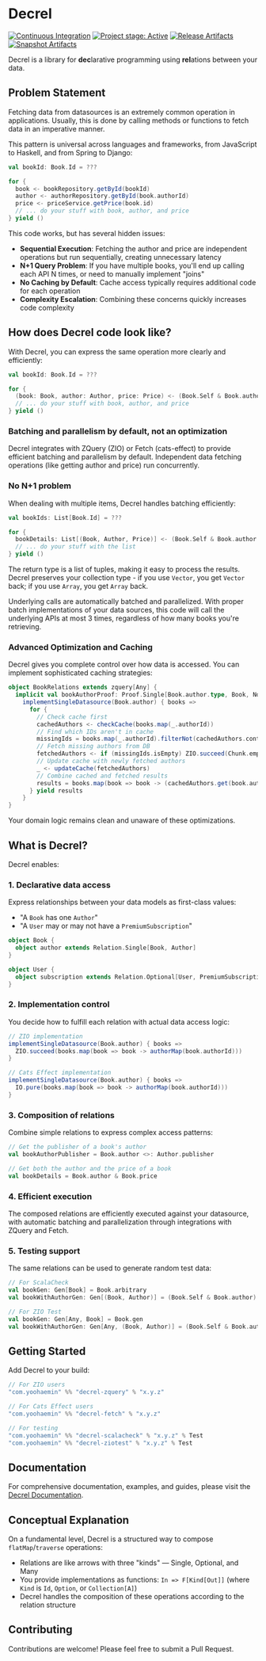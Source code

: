 # Decrel

[![Continuous Integration](https://github.com/yoohaemin/decrel/actions/workflows/ci.yml/badge.svg)](https://github.com/yoohaemin/decrel/actions/workflows/ci.yml)
[![Project stage: Active][project-stage-badge: Active]](#)
[![Release Artifacts][Badge-SonatypeReleases]][Link-SonatypeReleases]
[![Snapshot Artifacts][Badge-SonatypeSnapshots]][Link-SonatypeSnapshots]

[project-stage-badge: Active]: https://img.shields.io/badge/Project%20Stage-Active-blue.svg
[Link-SonatypeReleases]: https://s01.oss.sonatype.org/content/repositories/releases/com/yoohaemin/decrel-core_3/ "Sonatype Releases"
[Badge-SonatypeReleases]: https://img.shields.io/nexus/r/https/s01.oss.sonatype.org/com.yoohaemin/decrel-core_3.svg "Sonatype Releases"
[Link-SonatypeSnapshots]: https://s01.oss.sonatype.org/content/repositories/snapshots/com/yoohaemin/decrel-core_3/ "Sonatype Snapshots"
[Badge-SonatypeSnapshots]: https://img.shields.io/nexus/s/https/s01.oss.sonatype.org/com.yoohaemin/decrel-core_3.svg "Sonatype Snapshots"

Decrel is a library for **dec**larative programming using **rel**ations between your data.

## Problem Statement

Fetching data from datasources is an extremely common operation in applications. Usually, this is done by calling methods or functions to fetch data in an imperative manner.

This pattern is universal across languages and frameworks, from JavaScript to Haskell, and from Spring to Django:

```scala
val bookId: Book.Id = ???

for {
  book <- bookRepository.getById(bookId)
  author <- authorRepository.getById(book.authorId)
  price <- priceService.getPrice(book.id)
  // ... do your stuff with book, author, and price
} yield ()
```

This code works, but has several hidden issues:

* **Sequential Execution**: Fetching the author and price are independent operations but run sequentially, creating unnecessary latency
* **N+1 Query Problem**: If you have multiple books, you'll end up calling each API N times, or need to manually implement "joins"
* **No Caching by Default**: Cache access typically requires additional code for each operation
* **Complexity Escalation**: Combining these concerns quickly increases code complexity

## How does Decrel code look like?

With Decrel, you can express the same operation more clearly and efficiently:

```scala
val bookId: Book.Id = ???

for {
  (book: Book, author: Author, price: Price) <- (Book.Self & Book.author & Book.price).toZIO(bookId)
  // ... do your stuff with book, author, and price
} yield ()
```

### Batching and parallelism by default, not an optimization

Decrel integrates with ZQuery (ZIO) or Fetch (cats-effect) to provide efficient batching and parallelism by default. Independent data fetching operations (like getting author and price) run concurrently.

### No N+1 problem

When dealing with multiple items, Decrel handles batching efficiently:

```scala
val bookIds: List[Book.Id] = ???

for {
  bookDetails: List[(Book, Author, Price)] <- (Book.Self & Book.author & Book.price).toZIOMany(bookIds)
  // ... do your stuff with the list
} yield ()
```

The return type is a list of tuples, making it easy to process the results. Decrel preserves your collection type - if you use `Vector`, you get `Vector` back; if you use `Array`, you get `Array` back.

Underlying calls are automatically batched and parallelized. With proper batch implementations of your data sources, this code will call the underlying APIs at most 3 times, regardless of how many books you're retrieving.

### Advanced Optimization and Caching

Decrel gives you complete control over how data is accessed. You can implement sophisticated caching strategies:

```scala
object BookRelations extends zquery[Any] {
  implicit val bookAuthorProof: Proof.Single[Book.author.type, Book, Nothing, Author] =
    implementSingleDatasource(Book.author) { books =>
      for {
        // Check cache first
        cachedAuthors <- checkCache(books.map(_.authorId))
        // Find which IDs aren't in cache
        missingIds = books.map(_.authorId).filterNot(cachedAuthors.contains)
        // Fetch missing authors from DB
        fetchedAuthors <- if (missingIds.isEmpty) ZIO.succeed(Chunk.empty) else fetchAuthors(missingIds) 
        // Update cache with newly fetched authors
        _ <- updateCache(fetchedAuthors)
        // Combine cached and fetched results
        results = books.map(book => book -> (cachedAuthors.get(book.authorId) orElse fetchedAuthors.get(book.authorId)).get)
      } yield results
    }
}
```

Your domain logic remains clean and unaware of these optimizations.

## What is Decrel?

Decrel enables:

### 1. Declarative data access

Express relationships between your data models as first-class values:
* "A `Book` has one `Author`"
* "A `User` may or may not have a `PremiumSubscription`"

```scala
object Book {
  object author extends Relation.Single[Book, Author]
}

object User {
  object subscription extends Relation.Optional[User, PremiumSubscription]
}
```

### 2. Implementation control

You decide how to fulfill each relation with actual data access logic:

```scala
// ZIO implementation
implementSingleDatasource(Book.author) { books =>
  ZIO.succeed(books.map(book => book -> authorMap(book.authorId)))
}

// Cats Effect implementation
implementSingleDatasource(Book.author) { books =>
  IO.pure(books.map(book => book -> authorMap(book.authorId)))
}
```

### 3. Composition of relations

Combine simple relations to express complex access patterns:

```scala
// Get the publisher of a book's author
val bookAuthorPublisher = Book.author <>: Author.publisher

// Get both the author and the price of a book
val bookDetails = Book.author & Book.price
```

### 4. Efficient execution

The composed relations are efficiently executed against your datasource, with automatic batching and parallelization through integrations with ZQuery and Fetch.

### 5. Testing support

The same relations can be used to generate random test data:

```scala
// For ScalaCheck
val bookGen: Gen[Book] = Book.arbitrary
val bookWithAuthorGen: Gen[(Book, Author)] = (Book.Self & Book.author).arbitrary

// For ZIO Test
val bookGen: Gen[Any, Book] = Book.gen
val bookWithAuthorGen: Gen[Any, (Book, Author)] = (Book.Self & Book.author).gen
```

## Getting Started

Add Decrel to your build:

```scala
// For ZIO users
"com.yoohaemin" %% "decrel-zquery" % "x.y.z"

// For Cats Effect users
"com.yoohaemin" %% "decrel-fetch" % "x.y.z"

// For testing
"com.yoohaemin" %% "decrel-scalacheck" % "x.y.z" % Test
"com.yoohaemin" %% "decrel-ziotest" % "x.y.z" % Test
```

## Documentation

For comprehensive documentation, examples, and guides, please visit the [Decrel Documentation](https://yoohaemin.github.io/decrel).

## Conceptual Explanation

On a fundamental level, Decrel is a structured way to compose `flatMap`/`traverse` operations:

* Relations are like arrows with three "kinds" — Single, Optional, and Many
* You provide implementations as functions: `In => F[Kind[Out]]` (where `Kind` is `Id`, `Option`, or `Collection[A]`)
* Decrel handles the composition of these operations according to the relation structure

## Contributing

Contributions are welcome! Please feel free to submit a Pull Request.
